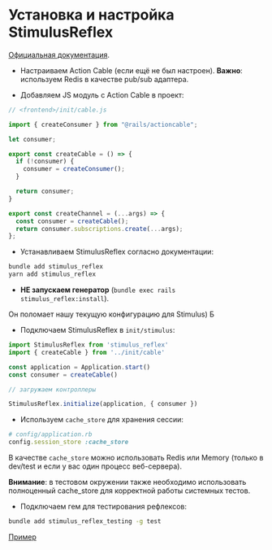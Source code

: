 # Установка и настройка StimulusReflex

[Официальная документация](https://docs.stimulusreflex.com).

- Настраиваем Action Cable (если ещё не был настроен). **Важно**: используем Redis в качестве pub/sub адаптера.

- Добавляем JS модуль с Action Cable в проект:

```js
// <frontend>/init/cable.js

import { createConsumer } from "@rails/actioncable";

let consumer;

export const createCable = () => {
  if (!consumer) {
    consumer = createConsumer();
  }

  return consumer;
}

export const createChannel = (...args) => {
  const consumer = createCable();
  return consumer.subscriptions.create(...args);
};
```

- Устанавливаем StimulusReflex согласно документации:

```sh
bundle add stimulus_reflex
yarn add stimulus_reflex
```

- **НE запускаем генератор** (`bundle exec rails stimulus_reflex:install`).

Он поломает нашу текущую конфигурацию для Stimulus) Б

- Подключаем StimulusReflex в `init/stimulus`:

```js
import StimulusReflex from 'stimulus_reflex'
import { createCable } from '../init/cable'

const application = Application.start()
const consumer = createCable()

// загрyжаем контроллеры

StimulusReflex.initialize(application, { consumer })
```

- Используем `cache_store` для хранения сессии:

```ruby
# config/application.rb
config.session_store :cache_store
```

В качестве `cache_store` можно использовать Redis или Memory (только в dev/test и если у вас один процесс веб-сервера).

**Внимание**: в тестовом окружении также необходимо использовать полноценный cache_store для корректной работы системных тестов.

- Подключаем гем для тестирования рефлексов:

```sh
bundle add stimulus_reflex_testing -g test
```

[Пример](https://github.com/anycable/anycable_rails_demo/pull/12)
